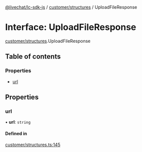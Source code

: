 [@livechat/lc-sdk-js](../README.md) / [customer/structures](../modules/customer_structures.md) / UploadFileResponse

# Interface: UploadFileResponse

[customer/structures](../modules/customer_structures.md).UploadFileResponse

## Table of contents

### Properties

- [url](customer_structures.UploadFileResponse.md#url)

## Properties

### url

• **url**: `string`

#### Defined in

[customer/structures.ts:145](https://github.com/livechat/lc-sdk-js/blob/951da85/src/customer/structures.ts#L145)
